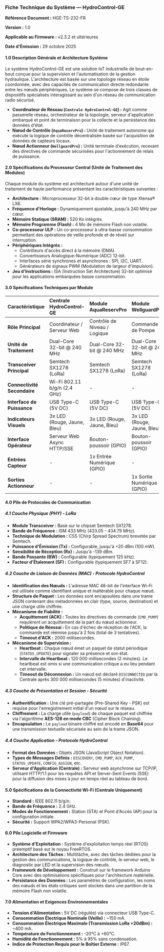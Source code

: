 ### **Fiche Technique du Système — HydroControl-GE**

**Référence Document :** HGE-TS-232-FR

**Version :** 1.0

**Applicable au Firmware :** v2.3.2 et ultérieures

**Date d'Émission :** 29 octobre 2025

#### **1.0 Description Générale et Architecture Système**

Le système HydroControl-GE est une solution IoT industrielle de bout-en-bout conçue pour la supervision et l'automatisation de la gestion hydraulique. L'architecture est basée sur une topologie réseau en étoile coordonnée, avec des capacités de communication directe redondante entre les nœuds périphériques. Le système se compose de trois classes de dispositifs spécialisés interagissant au sein d'un réseau de communication radio sécurisé.

*   **Coordinateur de Réseau (`Centrale HydroControl-GE`) :** Agit comme passerelle réseau, orchestrateur de la topologie, serveur d'application embarqué et point de terminaison pour la collecte et la persistance des données d'état.
*   **Nœud de Contrôle (`AquaReservPro`) :** Unité de traitement autonome qui exécute la logique de contrôle décentralisée basée sur l'acquisition de données de capteurs locaux.
*   **Nœud Actionneur (`WellguardPro`) :** Unité terminale d'exécution, recevant des directives de commande sécurisées pour l'actionnement de relais de puissance.

#### **2.0 Spécifications du Processeur Central (Unité de Traitement des Modules)**

Chaque module du système est architecturé autour d'une unité de traitement de haute performance présentant les caractéristiques suivantes :

*   **Architecture :** Microprocesseur 32-bit à double cœur de type Xtensa® LX6.
*   **Fréquence d'Horloge :** Dynamiquement ajustable, jusqu'à 240 MHz par cœur.
*   **Mémoire Statique (SRAM) :** 520 Ko intégrés.
*   **Mémoire Programme (Flash) :** 4 Mo de mémoire Flash non volatile.
*   **Co-processeur ULP :** Un co-processeur à ultra-basse consommation permettant des opérations de veille profonde et de réveil sur interruption.
*   **Périphériques Intégrés :**
    *   Contrôleurs d'accès direct à la mémoire (DMA).
    *   Convertisseurs Analogique-Numérique (ADC) 12-bit.
    *   Interfaces série synchrones et asynchrones : SPI, I2C, UART.
    *   Générateurs de signaux PWM (Modulation de largeur d'impulsion).
*   **Jeu d'Instructions :** ISA (Instruction Set Architecture) 32-bit optimisé pour les applications embarquées basse consommation.

#### **3.0 Spécifications Techniques par Module**

| Caractéristique | Centrale HydroControl-GE | Module AquaReservPro | Module WellguardPro |
| :--- | :--- | :--- | :--- |
| **Rôle Principal** | Coordinateur / Serveur Web | Contrôle de Niveau / Logique | Commande de Pompe |
| **Unité de Traitement** | Dual-Core 32-bit @ 240 MHz | Dual-Core 32-bit @ 240 MHz | Dual-Core 32-bit @ 240 MHz |
| **Transceiver Principal** | Semtech SX1278 (LoRa) | Semtech SX1278 (LoRa) | Semtech SX1278 (LoRa) |
| **Connectivité Secondaire**| Wi-Fi 802.11 b/g/n (2.4 GHz) | - | - |
| **Interface de Puissance** | USB Type-C (5V DC) | USB Type-C (5V DC) | USB Type-C (5V DC) |
| **Indicateurs Visuels** | 3x LED (Rouge, Jaune, Bleu) | 3x LED (Rouge, Jaune, Bleu) | 3x LED (Rouge, Jaune, Bleu) |
| **Interface Opérateur** | Serveur Web Async HTTP/SSE | Bouton-poussoir (GPIO) | Bouton-poussoir (GPIO) |
| **Entrées Capteur** | - | 1x Entrée Numérique (GPIO) | - |
| **Sorties Actionneur** | - | - | 1x Sortie Numérique (GPIO) |

#### **4.0 Pile de Protocoles de Communication**

##### **4.1 Couche Physique (PHY) - LoRa**

*   **Module Transceiver :** Basé sur le chipset Semtech SX1278.
*   **Bande de Fréquence :** ISM 433 MHz (433.05 - 434.79 MHz).
*   **Technique de Modulation :** CSS (Chirp Spread Spectrum) brevetée par Semtech.
*   **Puissance d'Émission (Tx) :** Configurable, jusqu'à +20 dBm (100 mW).
*   **Sensibilité de Réception (Rx) :** Jusqu'à -139 dBm.
*   **Bande Passante (BW) :** Configurable (typiquement 125 kHz).
*   **Facteur d'Étalement (SF) :** Configurable (typiquement SF7 à SF12).

##### **4.2 Couche de Liaison de Données (MAC) - Protocole HydroControl**

*   **Identification des Nœuds :** L'adresse MAC 48-bit de l'interface Wi-Fi est utilisée comme identifiant unique et inaltérable pour chaque nœud.
*   **Structure de Paquet :** Les données sont encapsulées dans une trame JSON contenant des métadonnées en clair (type, source, destination) et une charge utile chiffrée.
*   **Mécanisme de Fiabilité :**
    *   **Acquittement (ACK) :** Toutes les directives de commande (`CMD_PUMP`) requièrent un acquittement de la part du nœud actionneur.
    *   **Politique de Réessai :** En cas d'échec de réception de l'ACK, la commande est réémise jusqu'à 2 fois (total de 3 tentatives).
    *   **Timeout d'ACK :** 2000 millisecondes.
*   **Mécanisme de Supervision :**
    *   **Heartbeat :** Chaque nœud émet un paquet de statut périodique (`STATUS_UPDATE`) pour signaler sa présence et son état.
    *   **Intervalle de Heartbeat :** 120 000 millisecondes (2 minutes). Le heartbeat est omis si une communication critique a eu lieu pendant cet intervalle.
    *   **Timeout de Déconnexion :** Un nœud est déclaré `DISCONNECTED` par la Centrale après 300 000 millisecondes (5 minutes) d'inactivité.

##### **4.3 Couche de Présentation et Session - Sécurité**

*   **Authentification :** Une clé pré-partagée (Pre-Shared Key - PSK) est requise pour l'enregistrement initial d'un nœud sur le réseau.
*   **Chiffrement :** La charge utile (`payload`) de chaque paquet est chiffrée via l'algorithme **AES-128 en mode CBC** (Cipher Block Chaining).
*   **Encapsulation :** Le `payload` binaire chiffré est encodé en **Base64** pour une transmission textuelle sécurisée au sein de la trame JSON.

##### **4.4 Couche Application - Protocole HydroControl**

*   **Format des Données :** Objets JSON (JavaScript Object Notation).
*   **Types de Messages Définis :** `DISCOVERY`, `CMD_PUMP`, `ACK_PUMP`, `STATUS_UPDATE`, `CONFIG_ASSIGN`, etc.
*   **Serveur d'Application (Centrale) :** Serveur web asynchrone sur TCP/IP, utilisant HTTP/1.1 pour les requêtes API et Server-Sent Events (SSE) pour la diffusion des mises à jour en temps réel au tableau de bord.

#### **5.0 Spécifications de la Connectivité Wi-Fi (Centrale Uniquement)**

*   **Standard :** IEEE 802.11 b/g/n.
*   **Bande de Fréquence :** 2.4 GHz.
*   **Modes de Fonctionnement :** Station (STA) et Point d'Accès (AP) pour la configuration initiale.
*   **Sécurité :** Support WPA2/WPA3-Personal (PSK).

#### **6.0 Pile Logicielle et Firmware**

*   **Système d'Exploitation :** Système d'exploitation temps réel (RTOS) préemptif basé sur le noyau FreeRTOS.
*   **Architecture des Tâches :** Multitâche, avec des tâches dédiées pour la gestion des communications, la logique de contrôle, le serveur web, le diagnostic par LED et la supervision des nœuds.
*   **Framework de Développement :** Construit sur le framework Arduino Core avec des optimisations spécifiques pour l'architecture matérielle.
*   **Persistance des Données :** Les paramètres de configuration, les noms des nœuds et les états critiques sont stockés dans une partition de la mémoire Flash non volatile.

#### **7.0 Alimentation et Exigences Environnementales**

*   **Tension d'Alimentation :** 5V DC (régulée) via connecteur USB Type-C.
*   **Consommation Électrique Nominale (Veille) :** ~150 mA.
*   **Consommation Électrique Maximale (Transmission LoRa +20dBm) :** ~400 mA.
*   **Température de Fonctionnement :** -20°C à +60°C.
*   **Humidité de Fonctionnement :** 5% à 95% sans condensation.
*   **Indice de Protection Requis pour le Boîtier Externe :** IP67.
